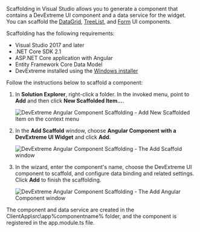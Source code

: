 Scaffolding in Visual Studio allows you to generate a component that contains a DevExtreme UI component and a data service for the widget. You can scaffold the [DataGrid](https://js.devexpress.com/Demos/WidgetsGallery/Demo/DataGrid/Overview/Angular/Light), [TreeList](https://js.devexpress.com/Demos/WidgetsGallery/Demo/TreeList/Overview/Angular/Light), and [Form](https://js.devexpress.com/Demos/WidgetsGallery/Demo/Form/Overview/Angular/Light) UI components.

Scaffolding has the following requirements:

- Visual Studio 2017 and later
- .NET Core SDK 2.1
- ASP.NET Core application with Angular
- Entity Framework Core Data Model
- DevExtreme installed using the [Windows installer](/concepts/Common/Distribution%20Channels/20%20Installer%20for%20Windows.md '/Documentation/Guide/Common/Distribution_Channels/Installer_for_Windows/')

Follow the instructions below to scaffold a component:

1. In **Solution Explorer**, right-click a folder. In the invoked menu, point to **Add** and then click **New Scaffolded Item...**.

    ![DevExtreme Angular Component Scaffolding - Add New Scaffolded Item on the context menu](/images/AngularComponentScaffolding/ng-scaffolding-add-new-item.png)

2. In the **Add Scaffold** window, choose **Angular Component with a DevExtreme UI Widget** and click **Add**.

    ![DevExtreme Angular Component Scaffolding - The Add Scaffold window](/images/AngularComponentScaffolding/ng-scaffolding-add-scaffold.png)

3. In the wizard, enter the component's name, choose the DevExtreme UI component to scaffold, and configure data binding and related settings. Click **Add** to finish the scaffolding.

    ![DevExtreme Angular Component Scaffolding - The Add Angular Component window](/images/AngularComponentScaffolding/ng-scaffolding-add-component.png)

The component and data service are created in the ClientApp\src\app\%componentname% folder, and the component is registered in the app.module.ts file.
